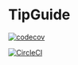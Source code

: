# TipGuide

[![codecov](https://codecov.io/gh/bigTimeBrad/TipGuide/branch/master/graph/badge.svg)](https://codecov.io/gh/bigTimeBrad/TipGuide)


[![CircleCI](https://circleci.com/gh/bigTimeBrad/TipGuide.svg?style=svg)](https://circleci.com/gh/bigTimeBrad/TipGuide)